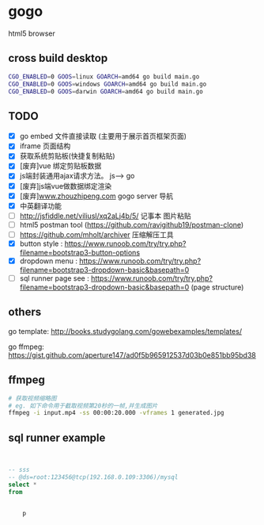 # gogo

html5 browser 


## cross build desktop 
```bash
CGO_ENABLED=0 GOOS=linux GOARCH=amd64 go build main.go
CGO_ENABLED=0 GOOS=windows GOARCH=amd64 go build main.go
CGO_ENABLED=0 GOOS=darwin GOARCH=amd64 go build main.go

```


## TODO

- [x] go embed 文件直接读取 (主要用于展示首页框架页面)
- [x] iframe 页面结构 
- [x] 获取系统剪贴板(快捷复制粘贴)
- [x] [废弃]vue 绑定剪贴板数据
- [x] js端封装通用ajax请求方法。 js--> go
- [x] [废弃]js端vue做数据绑定渲染
- [x] [废弃]www.zhouzhipeng.com gogo server 导航
- [x] 中英翻译功能
- [ ] http://jsfiddle.net/viliusl/xq2aLj4b/5/ 记事本 图片粘贴 
- [ ] html5 postman tool (https://github.com/ravigithub19/postman-clone)
- [ ] https://github.com/mholt/archiver 压缩解压工具
- [x] button style : https://www.runoob.com/try/try.php?filename=bootstrap3-button-options
- [x] dropdown menu :  https://www.runoob.com/try/try.php?filename=bootstrap3-dropdown-basic&basepath=0
- [ ] sql runner page see : https://www.runoob.com/try/try.php?filename=bootstrap3-dropdown-basic&basepath=0  (page structure) 

## others
go template: http://books.studygolang.com/gowebexamples/templates/ 

go ffmpeg: https://gist.github.com/aperture147/ad0f5b965912537d03b0e851bb95bd38



## ffmpeg
```bash
# 获取视频缩略图
# eg. 如下命令用于截取视频第20秒的一帧,并生成图片
ffmpeg -i input.mp4 -ss 00:00:20.000 -vframes 1 generated.jpg

```


## sql runner example
```sql


-- sss
-- @ds=root:123456@tcp(192.168.0.109:3306)/mysql
select *
from


    p
```